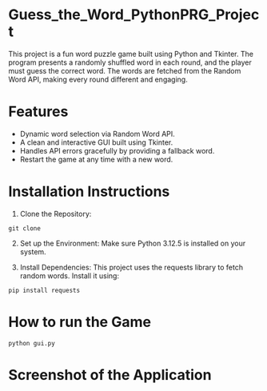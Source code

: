 # Guess_the_Word_PythonPRG_Project
 
This project is a fun word puzzle game built using Python and Tkinter. The program presents a randomly shuffled word in each round, and the player must guess the correct word. The words are fetched from the Random Word API, making every round different and engaging.

# Features
- Dynamic word selection via Random Word API.
- A clean and interactive GUI built using Tkinter.
- Handles API errors gracefully by providing a fallback word.
- Restart the game at any time with a new word.

# Installation Instructions

1. Clone the Repository:
```
git clone
```

2. Set up the Environment: Make sure Python 3.12.5 is installed on your system.

3. Install Dependencies: This project uses the requests library to fetch random words. Install it using:
```
pip install requests
```

# How to run the Game
```
python gui.py
```

# Screenshot of the Application


